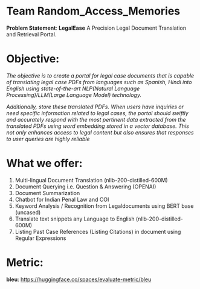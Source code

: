 # Team Random_Access_Memories
**Problem Statement**: **LegalEase** A Precision Legal Document Translation and Retrieval Portal.

# Objective:
_The objective is to create a portal for legal case documents that
is capable of translating legal case PDFs from languages such as
Spanish, Hindi into English using state-of-the-art NLP(Natural
Language Processing)/LLM(Large Language Model)
technology._

_Additionally, store these translated PDFs. When users have
inquiries or need specific information related to legal cases, the
portal should swiftly and accurately respond with the most
pertinent data extracted from the translated PDFs using word
embedding stored in a vector database. This not only enhances
access to legal content but also ensures that responses to user
queries are highly reliable_

# What we offer:
1. Multi-lingual Document Translation (nllb-200-distilled-600M) 
2. Document Querying i.e. Question & Answering (OPENAI)
3. Document Summarization 
4. Chatbot for Indian Penal Law and COI
5. Keyword Analysis / Recognition from Legaldocuments using BERT base (uncased)
6. Translate text snippets any Language to English (nllb-200-distilled-600M) 
7. Listing Past Case References (Listing Citations) in document using Regular Expressions

# Metric:
**bleu**: https://huggingface.co/spaces/evaluate-metric/bleu

